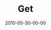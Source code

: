 ---
layout: message
category: message
series: "Lavish"
title: "Get"
date: 2010-05-30-00-00
message_id: 622
program: "http://s3.amazonaws.com/crossroads-media/documents/05_29-30_10Program.pdf"
audio: "http://s3.amazonaws.com/crossroads-media/messages/audio/Lavish4.mp3"
audio-duration: "36:09"
description: "Brian Tome discusses how pleasure is an important part of
experiencing God's grace."
video: "http://s3.amazonaws.com/crossroads-media/messages/video/Lavish4.mp4"
video-duration: "36:09"
video-image: "http://s3.amazonaws.com/crossroads-media/images/052910_still.jpg"
tag: 
 - lavish
 - pleasure
 - tome
 - grace
 - get
explicit: false
---